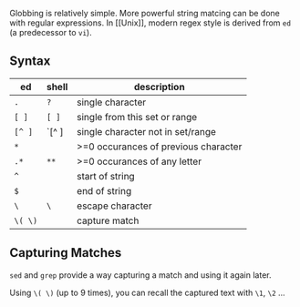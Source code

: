Globbing is relatively simple.  More powerful string matcing can be done with regular expressions.  In [[Unix]], modern regex style is derived from `ed` (a predecessor to `vi`).

## Syntax

| ed | shell | description |
| -- | ----- | ------------|
| `.` | `?` | single character |
| `[ ]` | `[ ]` | single from this set or range |
| `[^ ]` | `[^ ] | single character not in set/range |
| `*` |  | >=0 occurances of previous character |
| `.*` | `**` | >=0 occurances of any letter |
| `^` | | start of string |
| `$` | | end of string |
| `\` | `\` | escape character |
| `\( \)` | | capture match |


## Capturing Matches

`sed` and `grep` provide a way capturing a match and using it again later.

Using `\( \)` (up to 9 times), you can recall the captured text with `\1`, `\2` ...


